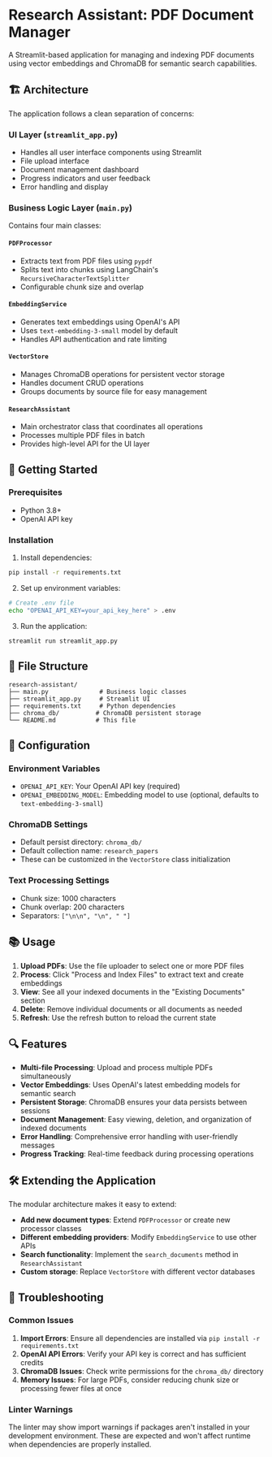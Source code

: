 # Research Assistant: PDF Document Manager

A Streamlit-based application for managing and indexing PDF documents using vector embeddings and ChromaDB for semantic search capabilities.

## 🏗️ Architecture

The application follows a clean separation of concerns:

### UI Layer (`streamlit_app.py`)
- Handles all user interface components using Streamlit
- File upload interface
- Document management dashboard  
- Progress indicators and user feedback
- Error handling and display

### Business Logic Layer (`main.py`)
Contains four main classes:

#### `PDFProcessor`
- Extracts text from PDF files using `pypdf`
- Splits text into chunks using LangChain's `RecursiveCharacterTextSplitter`
- Configurable chunk size and overlap

#### `EmbeddingService`  
- Generates text embeddings using OpenAI's API
- Uses `text-embedding-3-small` model by default
- Handles API authentication and rate limiting

#### `VectorStore`
- Manages ChromaDB operations for persistent vector storage
- Handles document CRUD operations
- Groups documents by source file for easy management

#### `ResearchAssistant`
- Main orchestrator class that coordinates all operations
- Processes multiple PDF files in batch
- Provides high-level API for the UI layer

## 🚀 Getting Started

### Prerequisites
- Python 3.8+
- OpenAI API key

### Installation

1. Install dependencies:
```bash
pip install -r requirements.txt
```

2. Set up environment variables:
```bash
# Create .env file
echo "OPENAI_API_KEY=your_api_key_here" > .env
```

3. Run the application:
```bash
streamlit run streamlit_app.py
```

## 📁 File Structure

```
research-assistant/
├── main.py              # Business logic classes
├── streamlit_app.py     # Streamlit UI
├── requirements.txt     # Python dependencies
├── chroma_db/          # ChromaDB persistent storage
└── README.md           # This file
```

## 🔧 Configuration

### Environment Variables
- `OPENAI_API_KEY`: Your OpenAI API key (required)
- `OPENAI_EMBEDDING_MODEL`: Embedding model to use (optional, defaults to `text-embedding-3-small`)

### ChromaDB Settings
- Default persist directory: `chroma_db/`
- Default collection name: `research_papers`
- These can be customized in the `VectorStore` class initialization

### Text Processing Settings
- Chunk size: 1000 characters
- Chunk overlap: 200 characters
- Separators: `["\n\n", "\n", " "]`

## 📚 Usage

1. **Upload PDFs**: Use the file uploader to select one or more PDF files
2. **Process**: Click "Process and Index Files" to extract text and create embeddings
3. **View**: See all your indexed documents in the "Existing Documents" section
4. **Delete**: Remove individual documents or all documents as needed
5. **Refresh**: Use the refresh button to reload the current state

## 🔍 Features

- **Multi-file Processing**: Upload and process multiple PDFs simultaneously
- **Vector Embeddings**: Uses OpenAI's latest embedding models for semantic search
- **Persistent Storage**: ChromaDB ensures your data persists between sessions
- **Document Management**: Easy viewing, deletion, and organization of indexed documents
- **Error Handling**: Comprehensive error handling with user-friendly messages
- **Progress Tracking**: Real-time feedback during processing operations

## 🛠️ Extending the Application

The modular architecture makes it easy to extend:

- **Add new document types**: Extend `PDFProcessor` or create new processor classes
- **Different embedding providers**: Modify `EmbeddingService` to use other APIs
- **Search functionality**: Implement the `search_documents` method in `ResearchAssistant`
- **Custom storage**: Replace `VectorStore` with different vector databases

## 🐛 Troubleshooting

### Common Issues

1. **Import Errors**: Ensure all dependencies are installed via `pip install -r requirements.txt`
2. **OpenAI API Errors**: Verify your API key is correct and has sufficient credits
3. **ChromaDB Issues**: Check write permissions for the `chroma_db/` directory
4. **Memory Issues**: For large PDFs, consider reducing chunk size or processing fewer files at once

### Linter Warnings
The linter may show import warnings if packages aren't installed in your development environment. These are expected and won't affect runtime when dependencies are properly installed. 